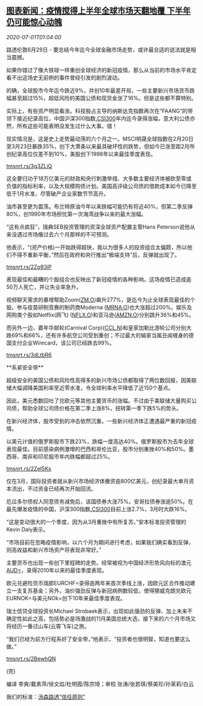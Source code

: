 <!--1593566594000-->
[图表新闻：疫情搅得上半年全球市场天翻地覆 下半年仍可能惊心动魄](https://cn.reuters.com/article/graphic-global-market-2h-outlook-0701-idCNKBS2423ZN)
------

<div><i>2020-07-01T01:04:00</i></div><div class="StandardArticleBody_body"><p>路透伦敦6月29日 - 要总结今年迄今全球金融市场走势，或许最合适的说法就是相当震撼。 </p><p>如果你错过了像大铁球一样重创全球经济的新冠疫情，那么从当前的市场水平肯定看不出这场史无前例的事件曾经引发的剧烈波动。 </p><p>的确，全球股市今年迄今跌近9%，并创10年最差开局，一些主要新兴市场货币跌幅甚至超过15%，超低风险的美国公债和现货金涨了16%。但是这些都不算特别。 </p><p>实际上，有些资产明显看涨。科技股占主导的纳斯达克指数再次在“FAANG”的带领下接近纪录高位，中国沪深300指数<a href="/investing/markets/index?symbol=.CSI300">.CSI300</a>年内迄今录得涨幅，意大利公债亦然，所有这些可能表明没发生过什么大事。错！ </p><p>现实情况是，这是史上走势最动荡的六个月之一。MSCI明晟全球指数在2月20日至3月23日暴跌35%，创下大萧条以来最具破坏性的跌势，但如今已涨至距2月所创纪录高位仅差不到10%，美股创下1998年以来最佳季度表现。 </p><p><a href="https://tmsnrt.rs/3g3ZLiQ">tmsnrt.rs/3g3ZLiQ</a> </p><p>这全要归功于18万亿美元的财政和央行刺激举措、大多数主要经济体被砍至零或负值的指标利率，以及大规模购债计划。美国高评级公司债的借款成本如今已降至低于1月水准，尽管破产企业家数节节高升。 </p><p>油市甚至更为震荡。布兰特原油今年以来跌幅可能仍有将近40%，但第二季反弹80%，创1990年市场担忧第一次海湾战争以来的最大涨幅。 </p><p>“这有点疯狂”，瑞典SEB投资管理的资深全球资产配置主管Hans Peterson说他从来没遇过市场像过去六个月那样的不可预测。 </p><p>他表示，“(资产价格)一开始跌得超快，我以为很多人的投资组合太偏颇，所以他们不得不重新平衡，”然后在政府和央行推出“极端支持”后，反弹就出现了。 </p><p><a href="https://tmsnrt.rs/2Zp93iP">tmsnrt.rs/2Zp93iP</a> </p><p>表现最佳和最糟的个股组合也反映出了新冠疫情的各种影响。这场疫情已造成逾50万人死亡，并让失业率急升。 </p><p>视频聊天需求的暴增帮助Zoom(<span id="symbol_ZM.O_1"><a href="//www.reuters.com/companies/ZM.O">ZM.O</a></span>)飙升277%，是迄今为止全球表现最佳的个股。参与疫苗研制竞赛的制药商Moderna (<span id="symbol_MRNA.O_2"><a href="//www.reuters.com/companies/MRNA.O">MRNA.O</a></span>)也大涨超过200%。娱乐及网购类个股如Netflix(网飞) (<span id="symbol_NFLX.O_3"><a href="//www.reuters.com/companies/NFLX.O">NFLX.O</a></span>)和亚马逊(<span id="symbol_AMZN.O_4"><a href="//www.reuters.com/companies/AMZN.O">AMZN.O</a></span>)分别跳升36%和45%。 </p><p>而另外一边，嘉年华邮轮(Carnival Corp)(<span id="symbol_CCL.N_5"><a href="//www.reuters.com/companies/CCL.N">CCL.N</a></span>)和皇家加勒比游轮公司分别大跌69%和66%，还有许多航空公司受到重创；不过最大的输家当属丑闻缠身的德国支付企业Wirecard，该公司已经跌去99%。 </p><p><a href="https://tmsnrt.rs/3dLtbR6">tmsnrt.rs/3dLtbR6</a> </p><p>**系紧安全带** </p><p>超级安全的美国公债和风险性高得多的新兴市场公债都取得了两位数回报，因美联储大幅调降美国利率至近零水准，令全球利率水平降低了近150个基点。 </p><p>因此，美元悉数回吐了兑欧元等其他主要货币的涨幅。不过由于美联储大量购买公司债，帮助全球公司债价格在第二季上涨8%，扭转第一季下跌5%的势头。 </p><p>在新兴经济体，股市受到的冲击依然沉重。一些新兴经济体正遭遇最严重的新冠疫情。 </p><p>以美元计值的俄罗斯股市下跌23%，跌幅一度高达40%。俄罗斯股市为去年全球表现最佳。目前感染病例激增的巴西和哥伦比亚，股市分别重挫40%和50%。墨西哥、南非和印尼股市年内跌幅都超过25%。 </p><p><a href="https://tmsnrt.rs/2ZeI5Ks">tmsnrt.rs/2ZeI5Ks</a> </p><p>仅在3月，国际投资者就从新兴市场经济体撤资逾800亿美元，创纪录最大单月资本流出，不过资金已经再次开始回流。 </p><p>厄瓜多尔债权人同意债务减免后，该国债券大涨75%。安哥拉债券涨逾50%。在最先爆发疫情的中国，沪深300指数<a href="/investing/markets/index?symbol=.CSI300">.CSI300</a>目前上涨2.7%，3月时大跌16%。 </p><p>“这是变动很大的一个季度，因为从3月重挫中有所复苏，”安本标准投资管理的Kevin Daly表示。 </p><p>“市场目前在忽略疫情影响，以六个月为期间进行考虑，如果我们确实看到反弹，则高收益和新兴市场资产将表现非常好。” </p><p>主要货币也出现一些创下里程碑的走势。经常被视为中国经济形势风向标的澳元<a href="/investing/currencies/quote?srcCurr=AUD&destCurr=USD">AUD=</a>，录得2010年以来的最佳季度表现。 </p><p>欧元兑避险货币瑞郎EURCHF=录得逾两年来首次季线上涨，因欧元区合作推动建立一支复苏基金；另外，油价强劲反弹与新冠病例数较低，使得挪威克朗兑欧元EURNOK=与美元NOk=创下10年来最佳季度表现。 </p><p>瑞士信贷全球投资长Michael Strobaek表示，出现如此强劲的反弹、加上未来不确定性如此之高，包括势必是场激战的11月美国总统大选，接下来的六个月市场又将经历一番过山车(云霄飞车)之旅。 </p><p>“我们已经为前方行程系好了安全带，”他表示，“投资者也很明智，知道也要这么做。” </p><p><a href="https://tmsnrt.rs/2BewhQN">tmsnrt.rs/2BewhQN</a> </p><p>(完) </p><div class="Attribution_container"><div class="Attribution_attribution"><p class="Attribution_content">编译 李爽/戴素萍/徐文焰/杜明霞/陈宗琦；审校 张涛/张若琪/蔡美珍/孙茉莉/白云 </p></div></div><div class="StandardArticleBody_trustBadgeContainer"><span class="StandardArticleBody_trustBadgeTitle">我们的标准：</span><span class="trustBadgeUrl"><a href="https://www.thomsonreuters.cn/content/dam/openweb/documents/pdf/china/brochures/about-us-1.pdf">汤森路透“信任原则”</a></span></div></div>
